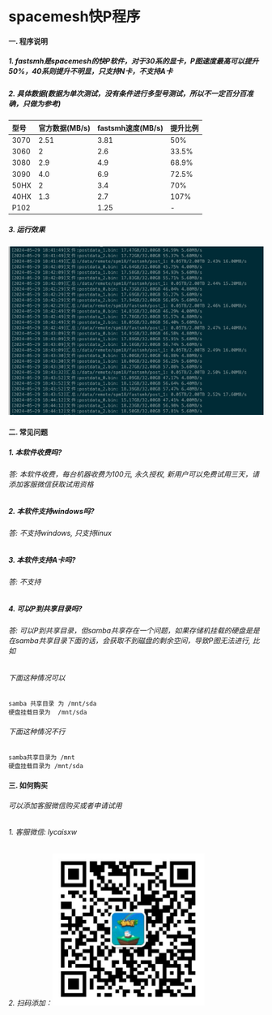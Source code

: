# spacemesh快P程序

#### 一. 程序说明

##### 1. fastsmh是spacemesh的快P软件，对于30系的显卡，P图速度最高可以提升50%，40系则提升不明显，只支持N卡，不支持A卡


##### 2. 具体数据(数据为单次测试，没有条件进行多型号测试，所以不一定百分百准确，只做为参考)

| 型号  | 官方数据(MB/s)  | fastsmh速度(MB/s)  | 提升比例  |
|:----------|:----------|:----------|:----------|
| 3070    | 2.51    | 3.81    | 50%    |
| 3060    | 2    | 2.6    | 33.5%    |
| 3080    | 2.9    | 4.9  | 68.9%    |
| 3090    | 4.0    | 6.9    | 72.5%    |
| 50HX    | 2    | 3.4    | 70%    |
| 40HX    | 1.3   | 2.7    | 107%    |
| P102    |     | 1.25    | -    |

##### 3. 运行效果

![image](fastsmh.png)


#### 二. 常见问题


##### 1. 本软件收费吗?

###### 答: 本软件收费，每台机器收费为100元, 永久授权, 新用户可以免费试用三天，请添加客服微信获取试用资格

##### 2. 本软件支持windows吗?

###### 答: 不支持windows, 只支持linux

##### 3. 本软件支持A卡吗?

###### 答: 不支持

##### 4. 可以P到共享目录吗?

###### 答: 可以P到共享目录，但samba共享存在一个问题，如果存储机挂载的硬盘是是在samba共享目录下面的话，会获取不到磁盘的剩余空间，导致P图无法进行, 比如

###### 下面这种情况可以
```
samba 共享目录 为 /mnt/sda
硬盘挂载目录为  /mnt/sda
```

###### 下面这种情况不行
```
samba共享目录为 /mnt
硬盘挂载目录为 /mnt/sda
```



#### 三. 如何购买

###### 可以添加客服微信购买或者申请试用

###### 1. 客服微信: lycaisxw

###### 2. 扫码添加：<img src=webchat.png width=300 height=300/>



